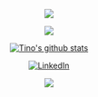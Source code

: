 <p align="center">
  <img src="https://media.tenor.com/-ADSNAJwwiMAAAAC/afro-samuri-samuri.gif"/>
</p>

<p align="center">
  <a href="https://github.com/tinomhishi/github-readme-streak-stats">
    <img src="https://github-readme-streak-stats.herokuapp.com/?user=tinomhishi&theme=dark"/>
  </a>
</p>

<p align="center">
  <a href="https://github.com/tinomhishi/github-readme-stats">
    <img align="center" src="https://github-readme-stats.vercel.app/api?username=tinomhishi&show_icons=true&include_all_commits=true&theme=dark" alt="Tino's github stats" />
  </a>
</p>

<p align="center">
  <a href="https://www.linkedin.com/in//tinotenda-mhishi-723965102/">
    <img alt="LinkedIn" src="https://img.shields.io/badge/LinkedIn-%230077B5.svg?&style=for-the-badge&logo=linkedin&logoColor=white"/>
  </a>
</p>

<p align="center">
  <a href="https://github.com/tinomhishi/github-readme-stats">
    <img align="center" src="https://github-readme-stats.vercel.app/api/top-langs/?username=tinomhishi&theme=dark" />
  </a>
</p>

